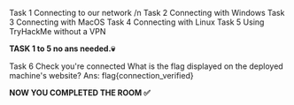 Task 1  Connecting to our network /n
Task 2  Connecting with Windows
Task 3  Connecting with MacOS
Task 4  Connecting with Linux
Task 5  Using TryHackMe without a VPN

**TASK 1 to 5 no ans needed.💀**

Task 6  Check you're connected
What is the flag displayed on the deployed machine's website?
Ans: flag{connection_verified}

**NOW YOU COMPLETED THE ROOM ✅**
